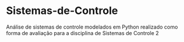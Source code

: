 # Sistemas-de-Controle
Análise de sistemas de controle modelados em Python realizado como forma de avaliação para a disciplina de Sistemas de Controle 2

